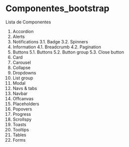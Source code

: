 # Componentes_bootstrap

Lista de Componentes

1. Accordion
2. Alerts
3. Notifications
3.1. Badge
3.2. Spinners
4. Information
4.1. Breadcrumb
4.2. Pagination
5. Buttons
5.1. Buttons
5.2. Button group
5.3. Close button
6. Card
7. Carousel
8. Collapse
9. Dropdowns
10. List group
11. Modal
12. Navs & tabs
13. Navbar
14. Offcanvas
15. Placeholders
16. Popovers
17. Progress
18. Scrollspy
19. Toasts
20. Tooltips
21. Tables
22. Forms